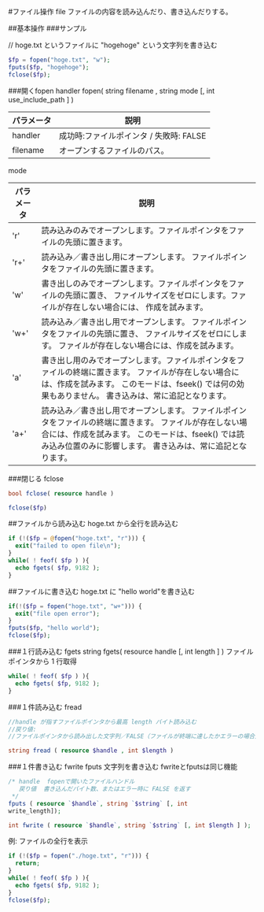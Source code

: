 #ファイル操作 file
ファイルの内容を読み込んだり、書き込んだりする。

##基本操作
###サンプル

// hoge.txt というファイルに "hogehoge" 
という文字列を書き込む

```php
$fp = fopen("hoge.txt", "w");
fputs($fp, "hogehoge");
fclose($fp);
```

###開くfopen
handler fopen( string filename , string mode [, int use_include_path ] )

|パラメータ|説明|
|---|---|
|handler|成功時:ファイルポインタ / 失敗時: FALSE
|filename|オープンするファイルのパス。

mode

|パラメータ|説明|
|---|---|
|'r'| 読み込みのみでオープンします。ファイルポインタをファイルの先頭に置きます。
|'r+'|  読み込み／書き出し用にオープンします。 ファイルポインタをファイルの先頭に置きます。
|'w'| 書き出しのみでオープンします。ファイルポインタをファイルの先頭に置き、 ファイルサイズをゼロにします。ファイルが存在しない場合には、 作成を試みます。
|'w+'|  読み込み／書き出し用でオープンします。 ファイルポインタをファイルの先頭に置き、 ファイルサイズをゼロにします。 ファイルが存在しない場合には、作成を試みます。
|'a'|書き出し用のみでオープンします。ファイルポインタをファイルの終端に置きます。 ファイルが存在しない場合には、作成を試みます。 このモードは、fseek() では何の効果もありません。 書き込みは、常に追記となります。
|'a+'|読み込み／書き出し用でオープンします。 ファイルポインタをファイルの終端に置きます。 ファイルが存在しない場合には、作成を試みます。 このモードは、fseek() では読み込み位置のみに影響します。 書き込みは、常に追記となります。


###閉じる fclose
~~~php
bool fclose( resource handle )

fclose($fp)
~~~

##ファイルから読み込む
hoge.txt から全行を読み込む

```php
if (!($fp = @fopen("hoge.txt", "r"))) {
  exit("failed to open file\n");
}
while( ! feof( $fp ) ){
  echo fgets( $fp, 9182 );
}
```

##ファイルに書き込む
hoge.txt に "hello world"を書き込む

```php
if(!($fp = fopen("hoge.txt", "w+"))) {
  exit("file open error");
}
fputs($fp, "hello world");
fclose($fp);
```

###１行読み込む fgets
string fgets( resource handle [, int length ] )
ファイルポインタから 1 行取得

```php
while( ! feof( $fp ) ){
  echo fgets( $fp, 9182 );
}
```

###１件読み込む fread

```php
//handle が指すファイルポインタから最高 length バイト読み込む
//戻り値:
//ファイルポインタから読み出した文字列／FALSE（ファイルが終端に達したかエラーの場合）

string fread ( resource $handle , int $length )
```

###１件書き込む fwrite fputs
文字列を書き込む fwriteとfputsは同じ機能

```php
/* handle  fopenで開いたファイルハンドル
   戻り値  書き込んだバイト数、またはエラー時に FALSE を返す
 */
fputs ( resource `$handle`, string `$string` [, int 
write_length]);

int fwrite ( resource `$handle`, string `$string` [, int $length ] );
```

例: ファイルの全行を表示

```php
if (!($fp = fopen("./hoge.txt", "r"))) {
  return;
}
while( ! feof( $fp ) ){
  echo fgets( $fp, 9182 );
}
fclose($fp);
```